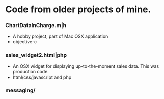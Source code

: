 # Code from older projects of mine.

### ChartDataInCharge.m|h
* A hobby project, part of Mac OSX application
* objective-c

### sales_widget2.html|php
* An OSX widget for displaying up-to-the-moment sales data. This was production code.
* html/css/javascript and php

### messaging/
